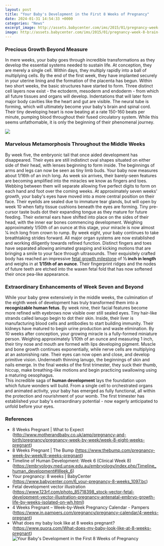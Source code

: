 ```yaml
---
layout: post
title: "Your Baby's Development in the First 8 Weeks of Pregnancy"
date: 2024-01-31 14:54:33 +0000
categories: "News"
excerpt_image: http://assets.babycenter.com/ims/2015/01/pregnancy-week-8-brain-nerve-cells_square.jpg?width=600
image: http://assets.babycenter.com/ims/2015/01/pregnancy-week-8-brain-nerve-cells_square.jpg?width=600
---
```


### Precious Growth Beyond Measure
In mere weeks, your baby goes through incredible transformations as they develop the essential systems needed to sustain life. At conception, they are merely a single cell. Within days, they multiply rapidly into a ball of multiplying cells. By the end of the first week, they have implanted securely in your uterine lining and the formation of the placenta has begun.
Within two short weeks, the basic structures have started to form. Three distinct cell layers now exist - the ectoderm, mesoderm and endoderm - from which all future tissues and organs will develop. Indentations that will later form major body cavities like the heart and gut are visible. The neural tube is forming, which will ultimately become your baby's brain and spinal cord. Their tiny developing heart is now beating at a rate 150-160 beats per minute, pumping blood throughout their fused circulatory system. While this seems unfathomable, it is only the beginning of their phenomenal journey.

![](https://media.30seconds.com/tip_image/lg/Pregnancy-Week-8-4580-715a08f59c-1559249792.jpg)
### Marvelous Metamorphosis Throughout the Middle Weeks 
By week five, the embryonic tail that once aided development has disappeared. Their eyes are still indistinct oval shapes situated on either side of their head, with lenses beginning to form inside. The beginnings of arms and legs can now be seen as tiny limb buds. Your baby now measures about 1/16th of an inch long. As week six arrives, their barely-seen features are becoming amplified into the miracles we know as fingers and toes. Webbing between them will separate allowing five perfect digits to form on each hand and foot over the coming weeks. 
At approximately seven weeks' growth, your baby's eyes have moved into a more central position on their face. Their eyelids are sealed due to immature tear glands, but will open by week 10 when fatty tissue cushions beneath the eyes are forming. Tiny pre-cursor taste buds dot their expanding tongue as they mature for future feeding. Their external ears have shifted into place on the sides of their head, with the inner ear bones commencing development. Weighing approximately 1/50th of an ounce at this stage, your miracle is now almost 1⁄4 inch long from crown to rump. 
By week eight, your baby continues to take breathtaking strides forward. All major organ systems are now established and working diligently towards refined function. Distinct fingers and toes have separated allowing animated grasping and kicking motions that are bringing a smile to your face through ultrasounds. Their exquisitely crafted body has reached an impressive [fetal growth milestone](https://store.fi.io.vn/womens-crass-christmas-gnome-matching-family-ugly-v-neck-t-shirt/men&) of **1⁄2 inch in length** and weighs in at **1/15th of an ounce**. Their fingerprint ridges and the nodes of future teeth are etched into the waxen fetal fold that has now softened their once pea-like appearance.
### Extraordinary Enhancements of Week Seven and Beyond
While your baby grew extensively in the middle weeks, the culmination of the eighth week of development has truly transformed them into a **recognizable human fetus**. By week nine, their facial features become more refined with eyebrows now visible over still sealed eyes. Tiny hair-like strands called lanugo begin to dot their skin. Inside, their liver is manufacturing blood cells and antibodies to start building immunity. Their kidneys have matured to begin urine production and waste elimination. 
By 10 weeks after conception, your growing miracle is a fully-formed miniature person. Weighing approximately 1/10th of an ounce and measuring 1 inch, their tiny nose and mouth are formed with lips developing pigment. Muscle and bone growth continues exponentially, while nerve cells are multiplying at an astonishing rate. Their eyes can now open and close, and develop primitive vision. Underneath thinning lanugo, the beginnings of skin and nails emerge. In the final weeks of the first trimester, they suck their thumb, hiccup, make breathing-like motions and begin practicing swallowing using a maturing oesophagus.  
This incredible saga of **human development** lays the foundation upon which future wonders will build. From a single cell to orchestrated organs and animated activity, your baby has emerged as fully functional, all within the protection and nourishment of your womb. The first trimester has established your baby's extraordinary potential - now eagerly anticipated to unfold before your eyes.
### References
- 8 Weeks Pregnant | What to Expect (http://www.motherandbaby.co.uk/amp/pregnancy-and-birth/pregnancy/pregnancy-week-by-week/week-8-eight-weeks-pregnant) 
- 8 Weeks Pregnant | The Bump (https://www.thebump.com/pregnancy-week-by-week/8-weeks-pregnant)
- Timeline of  Human Development: Week 6 (Clinical Week 8) (https://embryology.med.unsw.edu.au/embryology/index.php/Timeline_human_development#Week_6)
- Your pregnancy: 8 weeks | BabyCenter (https://www.babycenter.com/6_your-pregnancy-8-weeks_1097.bc)
- Fetal development vector illustration (https://www.123rf.com/photo_85718398_stock-vector-fetal-development-vector-illustration-pregnancy-antenatal-embryo-growth-life-by-weeks-isolated-on-wh.html) 
- 4 Weeks Pregnant – Week-by-Week Pregnancy Calendar - Pampers (https://www.in.pampers.com/pregnancy/pregnancy-calendar/4-weeks-pregnant)
- What does my baby look like at 8 weeks pregnant? (https://www.quora.com/What-does-my-baby-look-like-at-8-weeks-pregnant)
![Your Baby's Development in the First 8 Weeks of Pregnancy](http://assets.babycenter.com/ims/2015/01/pregnancy-week-8-brain-nerve-cells_square.jpg?width=600)